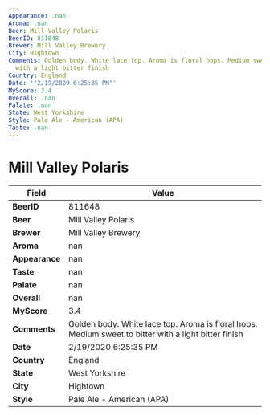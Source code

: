 ```yaml
---
Appearance: .nan
Aroma: .nan
Beer: Mill Valley Polaris
BeerID: 811648
Brewer: Mill Valley Brewery
City: Hightown
Comments: Golden body. White lace top. Aroma is floral hops. Medium sweet to bitter
  with a light bitter finish
Country: England
Date: '"2/19/2020 6:25:35 PM"'
MyScore: 3.4
Overall: .nan
Palate: .nan
State: West Yorkshire
Style: Pale Ale - American (APA)
Taste: .nan
---
```


# Mill Valley Polaris

| Field         | Value |
|---------------|-------|
| **BeerID** | 811648 |
| **Beer** | Mill Valley Polaris |
| **Brewer** | Mill Valley Brewery |
| **Aroma** | nan |
| **Appearance** | nan |
| **Taste** | nan |
| **Palate** | nan |
| **Overall** | nan |
| **MyScore** | 3.4 |
| **Comments** | Golden body. White lace top. Aroma is floral hops. Medium sweet to bitter with a light bitter finish |
| **Date** | 2/19/2020 6:25:35 PM |
| **Country** | England |
| **State** | West Yorkshire |
| **City** | Hightown |
| **Style** | Pale Ale - American (APA) |

